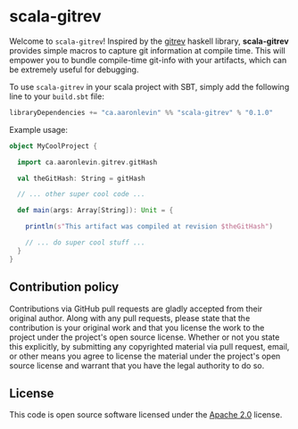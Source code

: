 # scala-gitrev #

Welcome to `scala-gitrev`! Inspired by the [gitrev](https://hackage.haskell.org/package/gitrev) haskell library, **scala-gitrev** provides simple macros to capture git information at compile time. This will empower you to bundle compile-time git-info with your artifacts, which can be extremely useful for debugging.

To use `scala-gitrev` in your scala project with SBT, simply add the following line to your `build.sbt` file:

```scala
libraryDependencies += "ca.aaronlevin" %% "scala-gitrev" % "0.1.0"
```

Example usage:

```scala
object MyCoolProject {

  import ca.aaronlevin.gitrev.gitHash

  val theGitHash: String = gitHash

  // ... other super cool code ...

  def main(args: Array[String]): Unit = {

    println(s"This artifact was compiled at revision $theGitHash")

    // ... do super cool stuff ...
  }
}
```

## Contribution policy ##

Contributions via GitHub pull requests are gladly accepted from their original
author. Along with any pull requests, please state that the contribution is your
original work and that you license the work to the project under the project's
open source license. Whether or not you state this explicitly, by submitting any
copyrighted material via pull request, email, or other means you agree to
license the material under the project's open source license and warrant that
you have the legal authority to do so.

## License ##

This code is open source software licensed under the
[Apache 2.0](http://www.apache.org/licenses/LICENSE-2.0) license.
